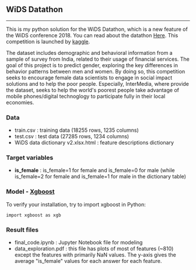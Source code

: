 ## WiDS Datathon
_____

This is my python solution for the WiDS Datathon, which is a new feature of the WiDS conference 2018. You can read about the datathon [Here](http://www.widsconference.org/datathon.html). This competition is launched by [kaggle](https://www.kaggle.com/c/wids2018datathon).

The dataset includes demographic and behavioral information from a sample of survey from India, related to their usage of financial services. The goal of this project is to predict gender, exploring the key differences in behavior patterns between men and women. By doing so, this competition seeks to encourage female data scientists to engage in social impact solutions and to help the poor people. Especially, InterMedia, where provide the dataset, seeks to help the world's poorest people take advantage of mobile phones/digital technoglogy to participate fully in their local economies.

### Data
- train.csv : training data (18255 rows, 1235 columns)
- test.csv : test data (27285 rows, 1234 columns)
- WiDS data dictionary v2.xlsx.html : feature descriptions dictionary 

### Target variables
- <b>is_female</b> : is_female=1 for female and is_female=0 for male (while is_female=2 for female and is_female=1 for male in the dictionary table)

### Model - [Xgboost](http://xgboost.readthedocs.io/en/latest/python/python_intro.html) 
To verify your installation, try to import xgboost in Python:

    import xgboost as xgb




### Result files
- final_code.ipynb : Jupyter Notebook file for modeling
- data_exploration.pdf : this file has plots of most of features (~810) except the features with primarily NaN values. The y-axis gives the average "is_female" values for each answer for each feature. 
